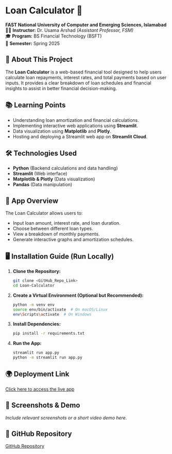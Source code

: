 # Loan Calculator 🚀  

**FAST National University of Computer and Emerging Sciences, Islamabad**  
👨‍🏫 **Instructor:** Dr. Usama Arshad *(Assistant Professor, FSM)*  
🎓 **Program:** BS Financial Technology (BSFT)  
📅 **Semester:** Spring 2025  

## 📌 About This Project
The **Loan Calculator** is a web-based financial tool designed to help users calculate loan repayments, interest rates, and total payments based on user inputs. It provides a clear breakdown of loan schedules and financial insights to assist in better financial decision-making.

## 📚 Learning Points
- Understanding loan amortization and financial calculations.
- Implementing interactive web applications using **Streamlit**.
- Data visualization using **Matplotlib** and **Plotly**.
- Hosting and deploying a Streamlit web app on **Streamlit Cloud**.

## 🛠️ Technologies Used
- **Python** (Backend calculations and data handling)
- **Streamlit** (Web interface)
- **Matplotlib & Plotly** (Data visualization)
- **Pandas** (Data manipulation)

## 🚀 App Overview
The Loan Calculator allows users to:
- Input loan amount, interest rate, and loan duration.
- Choose between different loan types.
- View a breakdown of monthly payments.
- Generate interactive graphs and amortization schedules.

## 🖥️ Installation Guide (Run Locally)
1. **Clone the Repository:**
   ```bash
   git clone <GitHub_Repo_Link>
   cd Loan-Calculator
   ```
2. **Create a Virtual Environment (Optional but Recommended):**
   ```bash
   python -m venv env
   source env/bin/activate  # On macOS/Linux
   env\Scripts\activate  # On Windows
   ```
3. **Install Dependencies:**
   ```bash
   pip install -r requirements.txt
   ```
4. **Run the App:**
   ```bash
   streamlit run app.py
   python -m streamlit run app.py

   ```

## 🌍 Deployment Link
[Click here to access the live app](<Streamlit_App_URL>)

## 📸 Screenshots & Demo
*Include relevant screenshots or a short video demo here.*

## 🔗 GitHub Repository
[GitHub Repository](<GitHub_Repo_Link>)

